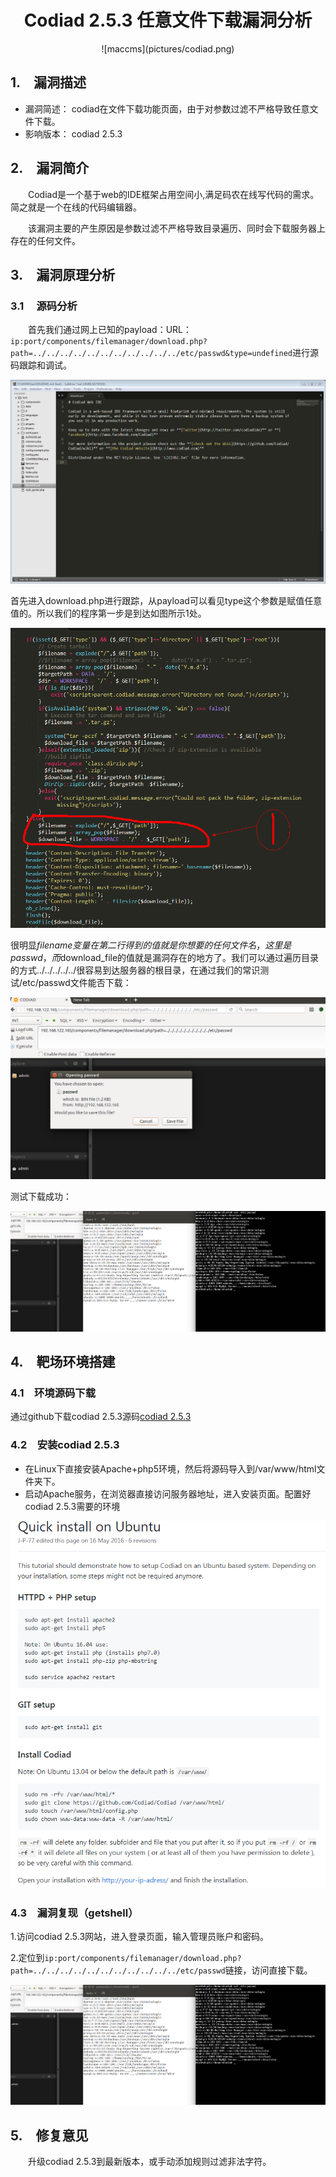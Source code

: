 # <center>Codiad 2.5.3 任意文件下载漏洞分析</center> #

<center>![maccms](pictures/codiad.png)</center>

## 1.&emsp;漏洞描述 ##

* 漏洞简述： codiad在文件下载功能页面，由于对参数过滤不严格导致任意文件下载。
* 影响版本： codiad 2.5.3

## 2.&emsp;漏洞简介 ##

&emsp;&emsp;Codiad是一个基于web的IDE框架占用空间小,满足码农在线写代码的需求。简之就是一个在线的代码编辑器。

&emsp;&emsp;该漏洞主要的产生原因是参数过滤不严格导致目录遍历、同时会下载服务器上存在的任何文件。

## 3.&emsp;漏洞原理分析 ##

### 3.1 &emsp;源码分析 ###

&emsp;&emsp;首先我们通过网上已知的payload：URL：`ip:port/components/filemanager/download.php?path=../../../../../../../../../../../etc/passwd&type=undefined`进行源码跟踪和调试。

![codiad](pictures/1.png)

首先进入download.php进行跟踪，从payload可以看见type这个参数是赋值任意值的。所以我们的程序第一步是到达如图所示1处。

![codiad](pictures/2.png)

很明显$filename变量在第二行得到的值就是你想要的任何文件名，这里是passwd，而$download_file的值就是漏洞存在的地方了。我们可以通过遍历目录的方式../../../../../很容易到达服务器的根目录，在通过我们的常识测试/etc/passwd文件能否下载：

![codiad](pictures/3.png)

测试下载成功：

![codiad](pictures/4.png)


## 4.&emsp;靶场环境搭建 ##

### 4.1&emsp;环境源码下载 ###

通过github下载codiad 2.5.3源码[codiad 2.5.3](https://github.com/Codiad/Codiad/archive/v.2.5.3.zip)

### 4.2&emsp;安装codiad 2.5.3 ###

* 在Linux下直接安装Apache+php5环境，然后将源码导入到/var/www/html文件夹下。
* 启动Apache服务，在浏览器直接访问服务器地址，进入安装页面。配置好codiad 2.5.3需要的环境

![codiad](pictures/5.png)


### 4.3&emsp;漏洞复现（getshell） ###

1.访问codiad 2.5.3网站，进入登录页面，输入管理员账户和密码。

2.定位到`ip:port/components/filemanager/download.php?path=../../../../../../../../../../../etc/passwd`链接，访问直接下载。

![codiad](pictures/4.png)
## 5.&emsp;修复意见 ##

&emsp;&emsp;升级codiad 2.5.3到最新版本，或手动添加规则过滤非法字符。
